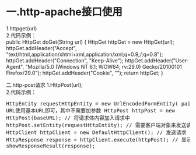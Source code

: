 一.http-apache接口使用
========================
1.httpget(url)<br>
2.代码示例：<br>
    public HttpGet doGet(String url) {
    HttpGet httpGet = new HttpGet(url);
    httpGet.addHeader("Accept", "text/html,application/xhtml+xml,application/xml;q=0.9,*/*;q=0.8");
    httpGet.addHeader("Connection", "Keep-Alive");
    httpGet.addHeader("User-Agent", "Mozilla/5.0 (Windows NT 6.1; WOW64; rv:29.0) Gecko/20100101 Firefox/29.0");
    httpGet.addHeader("Cookie", "");
    return httpGet;
    }

二.http-post请求
1.HttpPost(url);<br>
2.代码示例：<br>
    <pre>
        HttpEntity requestHttpEntity = new UrlEncodedFormEntity(
                                            pairList);
        // URL使用基本URL即可，其中不需要加参数
        HttpPost httpPost = new HttpPost(baseURL);
        // 将请求体内容加入请求中
        httpPost.setEntity(requestHttpEntity);
        // 需要客户端对象来发送请求
        HttpClient httpClient = new DefaultHttpClient();
        // 发送请求
        HttpResponse response = httpClient.execute(httpPost);
        // 显示响应
        showResponseResult(response);
    </pre>
